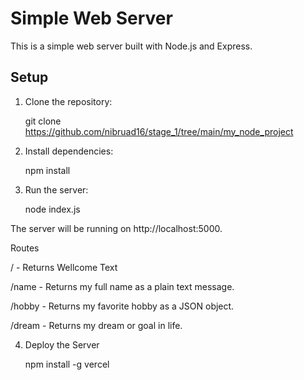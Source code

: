# Simple Web Server

This is a simple web server built with Node.js and Express.

## Setup

1. Clone the repository:
  
   git clone https://github.com/nibruad16/stage_1/tree/main/my_node_project

2. Install dependencies:

   npm install

3. Run the server:

   node index.js

The server will be running on http://localhost:5000.

Routes

/ - Returns Wellcome Text

/name - Returns my full name as a plain text message.

/hobby - Returns my favorite hobby as a JSON object.

/dream - Returns my dream or goal in life.

4. Deploy the Server

   npm install -g vercel

